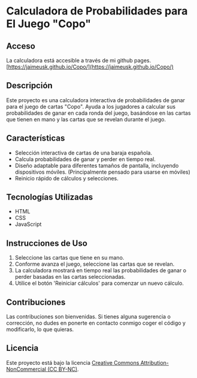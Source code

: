 # Calculadora de Probabilidades para El Juego "Copo"

## Acceso
La calculadora está accesible a través de mi github pages. [https://jaimeusk.github.io/Copo/](https://jaimeusk.github.io/Copo/)

## Descripción
Este proyecto es una calculadora interactiva de probabilidades de ganar para el juego de cartas "Copo". 
Ayuda a los jugadores a calcular sus probabilidades de ganar en cada ronda del juego, basándose en las cartas que tienen en mano y las cartas que se revelan durante el juego.

## Características
- Selección interactiva de cartas de una baraja española.
- Calcula probabilidades de ganar y perder en tiempo real.
- Diseño adaptable para diferentes tamaños de pantalla, incluyendo dispositivos móviles. (Principalmente pensado para usarse en móviles)
- Reinicio rápido de cálculos y selecciones.

## Tecnologías Utilizadas
- HTML
- CSS
- JavaScript

## Instrucciones de Uso
1. Seleccione las cartas que tiene en su mano.
2. Conforme avanza el juego, seleccione las cartas que se revelan.
3. La calculadora mostrará en tiempo real las probabilidades de ganar o perder basadas en las cartas seleccionadas.
4. Utilice el botón 'Reiniciar cálculos' para comenzar un nuevo cálculo.


## Contribuciones
Las contribuciones son bienvenidas. Si tienes alguna sugerencia o corrección, no dudes en ponerte en contacto conmigo coger el código y modificarlo, lo que quieras.

## Licencia
Este proyecto está bajo la licencia [Creative Commons Attribution-NonCommercial (CC BY-NC)](https://creativecommons.org/licenses/by-nc/4.0/).
